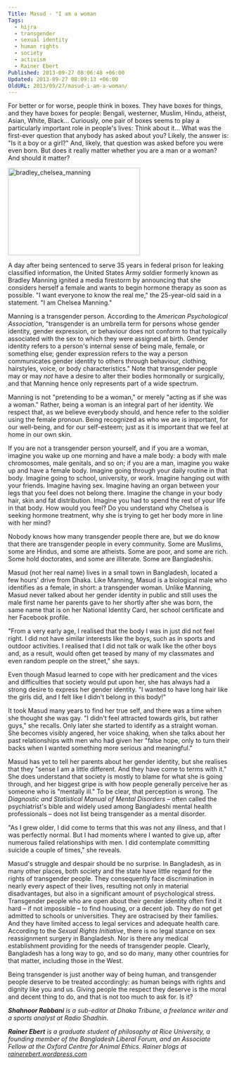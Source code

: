 ```yaml
---
Title: Masud - "I am a woman
Tags:
  - hijra
  - transgender
  - sexual identity
  - human rights
  - society
  - activism
  - Rainer Ebert
Published: 2013-09-27 08:06:48 +06:00
Updated: 2013-09-27 08:09:13 +06:00
OldURL: 2013/09/27/masud-i-am-a-woman/
---
```


For better or for worse, people think in boxes. They have boxes for things, and they have boxes for people: Bengali, westerner, Muslim, Hindu, atheist, Asian, White, Black… Curiously, one pair of boxes seems to play a particularly important role in people's lives: Think about it... What was the first-ever question that anybody has asked about you? Likely, the answer is: "Is it a boy or a girl?" And, likely, that question was asked before you were even born. But does it really matter whether you are a man or a woman? And should it matter?

<a href="https://enblog.muktomona.com/?attachment_id=2508" rel="attachment wp-att-2508"><img src="https://enblog.muktomona.com/wp-content/uploads/2013/09/bradley_chelsea_manning-300x199.jpg" alt="bradley_chelsea_manning" width="300" height="199" class="aligncenter size-medium wp-image-2508" /></a>

A day after being sentenced to serve 35 years in federal prison for leaking classified information, the United States Army soldier formerly known as Bradley Manning ignited a media firestorm by announcing that she considers herself a female and wants to begin hormone therapy as soon as possible. "I want everyone to know the real me," the 25-year-old said in a statement. "I am Chelsea Manning."

Manning is a transgender person. According to the <em>American Psychological Association</em>, "transgender is an umbrella term for persons whose gender identity, gender expression, or behaviour does not conform to that typically associated with the sex to which they were assigned at birth. Gender identity refers to a person's internal sense of being male, female, or something else; gender expression refers to the way a person communicates gender identity to others through behaviour, clothing, hairstyles, voice, or body characteristics." Note that transgender people may or may <em>not</em> have a desire to alter their bodies hormonally or surgically, and that Manning hence only represents part of a wide spectrum.

Manning is not "pretending to be a woman," or merely "acting as if she was a woman." Rather, being a woman is an integral part of her identity. We respect that, as we believe everybody should, and hence refer to the soldier using the female pronoun. Being recognized as who we are is important, for our well-being, and for our self-esteem; just as it is important that we feel at home in our own skin.

If you are not a transgender person yourself, and if you are a woman, imagine you wake up one morning and have a male body: a body with male chromosomes, male genitals, and so on; if you are a man, imagine you wake up and have a female body. Imagine going through your daily routine in that body. Imagine going to school, university, or work. Imagine hanging out with your friends. Imagine having sex. Imagine having an organ between your legs that you feel does not belong there. Imagine the change in your body hair, skin and fat distribution. Imagine you had to spend the rest of your life in that body. How would you feel? Do you understand why Chelsea is seeking hormone treatment, why she is trying to get her body more in line with her mind?

Nobody knows how many transgender people there are, but we do know that there are transgender people in every community. Some are Muslims, some are Hindus, and some are atheists. Some are poor, and some are rich. Some hold doctorates, and some are illiterate. Some are Bangladeshis.

Masud (not her real name) lives in a small town in Bangladesh, located a few hours' drive from Dhaka. Like Manning, Masud is a biological male who identifies as a female, in short: a transgender woman. Unlike Manning, Masud never talked about her gender identity in public and still uses the male first name her parents gave to her shortly after she was born, the same name that is on her National Identity Card, her school certificate and her Facebook profile.

"From a very early age, I realised that the body I was in just did not feel right. I did not have similar interests like the boys, such as in sports and outdoor activities. I realised that I did not talk or walk like the other boys and, as a result, would often get teased by many of my classmates and even random people on the street," she says.

Even though Masud learned to cope with her predicament and the vices and difficulties that society would put upon her, she has always had a strong desire to express her gender identity. "I wanted to have long hair like the girls did, and I felt like I didn't belong in this body!"

It took Masud many years to find her true self, and there was a time when she thought she was gay. "I didn't feel attracted towards girls, but rather guys," she recalls. Only later she started to identify as a straight woman. She becomes visibly angered, her voice shaking, when she talks about her past relationships with men who had given her "false hope, only to turn their backs when I wanted something more serious and meaningful."

Masud has yet to tell her parents about her gender identity, but she realises that they "sense I am a little different. And they have come to terms with it." She does understand that society is mostly to blame for what she is going through, and her biggest gripe is with how people generally perceive her as someone who is "mentally ill." To be clear, that perception is wrong. The <em>Diagnostic and Statistical Manual of Mental Disorders</em> – often called the psychiatrist's bible and widely used among Bangladeshi mental health professionals – does not list being transgender as a mental disorder.

"As I grew older, I did come to terms that this was not any illness, and that I was perfectly normal. But I had moments where I wanted to give up, after numerous failed relationships with men. I did contemplate committing suicide a couple of times," she reveals.

Masud's struggle and despair should be no surprise. In Bangladesh, as in many other places, both society and the state have little regard for the rights of transgender people. They consequently face discrimination in nearly every aspect of their lives, resulting not only in material disadvantages, but also in a significant amount of psychological stress. Transgender people who are open about their gender identity often find it hard – if not impossible – to find housing, or a decent job. They do not get admitted to schools or universities. They are ostracised by their families. And they have limited access to legal services and adequate health care. According to the <em>Sexual Rights Initiative</em>, there is no legal stance on sex reassignment surgery in Bangladesh. Nor is there any medical establishment providing for the needs of transgender people. Clearly, Bangladesh has a long way to go, and so do many, many other countries for that matter, including those in the West.

Being transgender is just another way of being human, and transgender people deserve to be treated accordingly: as human beings with rights and dignity like you and us. Giving people the respect they deserve is the moral and decent thing to do, and that is not too much to ask for. Is it?


<em><strong>Shahnoor Rabbani</strong> is a sub-editor at Dhaka Tribune, a freelance writer and a sports analyst at Radio Shadhin.</em>

<em><strong>Rainer Ebert</strong> is a graduate student of philosophy at Rice University, a founding member of the Bangladesh Liberal Forum, and an Associate Fellow at the Oxford Centre for Animal Ethics. Rainer blogs at <a href="https://rainerebert.wordpress.com" target="_blank">rainerebert.wordpress.com</a></em>
